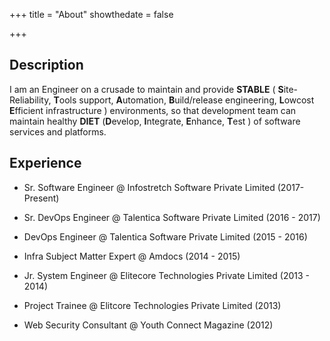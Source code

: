 +++
title = "About"
showthedate = false

+++

## Description

I am an Engineer on a crusade to maintain and provide **STABLE** ( **S**ite-Reliability, **T**ools support, **A**utomation, **B**uild/release engineering, **L**owcost **E**fficient infrastructure ) environments, so that development team can maintain healthy **DIET** (**D**evelop, **I**ntegrate, **E**nhance, **T**est ) of software services and platforms.

## Experience

* Sr. Software Engineer @ Infostretch Software Private Limited (2017-Present)

* Sr. DevOps Engineer @ Talentica Software Private Limited (2016 - 2017)

* DevOps Engineer @ Talentica Software Private Limited (2015 - 2016)

* Infra Subject Matter Expert @ Amdocs (2014 - 2015)

* Jr. System Engineer @ Elitecore Technologies Private Limited (2013 - 2014)

* Project Trainee @ Elitcore Technologies Private Limited (2013)

* Web Security Consultant @ Youth Connect Magazine (2012)
